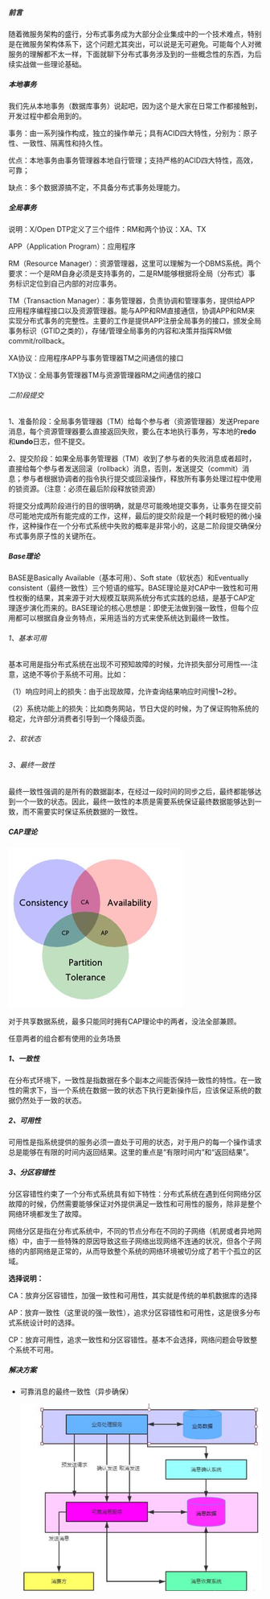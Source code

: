 ##### 前言

随着微服务架构的盛行，分布式事务成为大部分企业集成中的一个技术难点，特别是在微服务架构体系下，这个问题尤其突出，可以说是无可避免。可能每个人对微服务的理解都不太一样，下面就聊下分布式事务涉及到的一些概念性的东西，为后续实战做一些理论基础。

##### 本地事务

我们先从本地事务（数据库事务）说起吧，因为这个是大家在日常工作都接触到，开发过程中都会用到的。

事务：由一系列操作构成，独立的操作单元；具有ACID四大特性，分别为：原子性、一致性、隔离性和持久性。

优点：本地事务由事务管理器本地自行管理；支持严格的ACID四大特性，高效，可靠；

缺点：多个数据源搞不定，不具备分布式事务处理能力。

##### 全局事务

说明：X/Open DTP定义了三个组件：RM和两个协议：XA、TX

APP（Application Program）：应用程序

RM（Resource Manager）：资源管理器，这里可以理解为一个DBMS系统。两个要求：一个是RM自身必须是支持事务的，二是RM能够根据将全局（分布式）事务标识定位到自己内部的对应事务。

TM（Transaction Manager）：事务管理器，负责协调和管理事务，提供给APP应用程序编程接口以及资源管理器。能与APP和RM直接通信，协调APP和RM来实现分布式事务的完整性。主要的工作是提供APP注册全局事务的接口，颁发全局事务标识（GTID之类的），存储/管理全局事务的内容和决策并指挥RM做commit/rollback。

XA协议：应用程序APP与事务管理器TM之间通信的接口

TX协议：全局事务管理器TM与资源管理器RM之间通信的接口

###### 二阶段提交

1、准备阶段：全局事务管理器（TM）给每个参与者（资源管理器）发送Prepare消息，每个资源管理器要么直接返回失败，要么在本地执行事务，写本地的**redo**和**undo**日志，但不提交。

2、提交阶段：如果全局事务管理器（TM）收到了参与者的失败消息或者超时，直接给每个参与者发送回滚（rollback）消息，否则，发送提交（commit）消息；参与者根据协调者的指令执行提交或回滚操作，释放所有事务处理过程中使用的锁资源。（注意：必须在最后阶段释放锁资源）

将提交分成两阶段进行的目的很明确，就是尽可能晚地提交事务，让事务在提交前尽可能地完成所有能完成的工作，这样，最后的提交阶段是一个耗时极短的微小操作，这种操作在一个分布式系统中失败的概率是非常小的，这是二阶段提交确保分布式事务原子性的关键所在。

##### Base理论

BASE是Basically Available（基本可用）、Soft state（软状态）和Eventually consistent（最终一致性）三个短语的缩写。BASE理论是对CAP中一致性和可用性权衡的结果，其来源于对大规模互联网系统分布式实践的总结，是基于CAP定理逐步演化而来的。BASE理论的核心思想是：即使无法做到强一致性，但每个应用都可以根据自身业务特点，采用适当的方式来使系统达到最终一致性。

###### 1、基本可用

基本可用是指分布式系统在出现不可预知故障的时候，允许损失部分可用性—-注意，这绝不等价于系统不可用。比如：

（1）响应时间上的损失：由于出现故障，允许查询结果响应时间慢1~2秒。

（2）系统功能上的损失：比如商务网站，节日大促的时候，为了保证购物系统的稳定，允许部分消费者引导到一个降级页面。

###### 2、软状态

###### 3、最终一致性

最终一致性强调的是所有的数据副本，在经过一段时间的同步之后，最终都能够达到一个一致的状态。因此，最终一致性的本质是需要系统保证最终数据能够达到一致，而不需要实时保证系统数据的一致性。

##### CAP理论

![CAP](assets/CAP.jpg)

对于共享数据系统，最多只能同时拥有CAP理论中的两者，没法全部兼顾。

任意两者的组合都有使用的业务场景

##### 1、一致性

在分布式环境下，一致性是指数据在多个副本之间能否保持一致性的特性。在一致性的需求下，当一个系统在数据一致的状态下执行更新操作后，应该保证系统的数据仍然处于一致的状态。

##### 2、可用性

可用性是指系统提供的服务必须一直处于可用的状态，对于用户的每一个操作请求总是能够在有限的时间内返回结果。这里的重点是“有限时间内”和“返回结果”。

##### 3、分区容错性

分区容错性约束了一个分布式系统具有如下特性：分布式系统在遇到任何网络分区故障的时候，仍然需要能够保证对外提供满足一致性和可用性的服务，除非是整个网络环境都发生了故障。

网络分区是指在分布式系统中，不同的节点分布在不同的子网络（机房或者异地网络）中，由于一些特殊的原因导致这些子网络出现网络不连通的状况，但各个子网络的内部网络是正常的，从而导致整个系统的网络环境被切分成了若干个孤立的区域。

**选择说明：**

CA：放弃分区容错性，加强一致性和可用性，其实就是传统的单机数据库的选择

AP：放弃一致性（这里说的强一致性），追求分区容错性和可用性，这是很多分布式系统设计时的选择。

CP：放弃可用性，追求一致性和分区容错性。基本不会选择，网络问题会导致整个系统不可用。

##### 解决方案

* 可靠消息的最终一致性（异步确保）

  ![AP](assets/AP.jpg)

